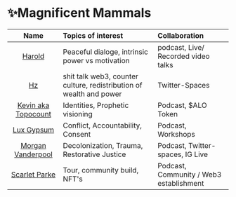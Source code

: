 # ✨Magnificent Mammals 

| Name      | Topics of interest | Collaboration  |
| :---:        |    :----   | :--- |
| [Harold](harold.md)   | Peaceful dialoge, intrinsic power vs motivation | podcast, Live/ Recorded video talks| 
| [Hz](hz.md)   | shit talk web3, counter culture, redistribution of wealth and power   | Twitter-Spaces  |  
| [Kevin aka Topocount](kevin.md.md)  | Identities, Prophetic visioning | Podcast, $ALO Token |  
| [Lux Gypsum](lux.md)  | Conflict, Accountability, Consent | Podcast, Workshops |  
| [Morgan Vanderpool](morganicMovement.md) | Decolonization, Trauma, Restorative Justice | Podcast, Twitter-spaces, IG Live |   
| [Scarlet Parke](scarletPark.md)  | Tour, community build, NFT's | Podcast, Community / Web3 establishment |  

 

